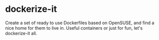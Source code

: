 dockerize-it
============

Create a set of ready to use Dockerfiles based on OpenSUSE, and find a nice home for them to live in. Useful containers or just for fun, let's dockerize-it all.
